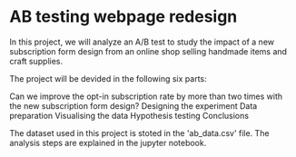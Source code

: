 # AB testing webpage redesign


In this project, we will analyze an A/B test to study the impact of a new subscription form design from an online shop selling handmade items and craft supplies.

The project will be devided in the following six parts:

Can we improve the opt-in subscription rate by more than two times with the new subscription form design?
Designing the experiment
Data preparation
Visualising the data
Hypothesis testing
Conclusions


The dataset used in this project is stoted in the 'ab_data.csv' file.
The analysis steps are explained in the jupyter notebook.
